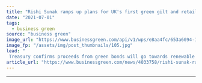 ```yaml
---
title: "Rishi Sunak ramps up plans for UK's first green gilt and retail green savings bond"
date: "2021-07-01"
tags: 
  - business green
source: "business green"
image_url: "https://www.businessgreen.com/api/v1/wps/e8aa4fc/653a6094-1994-4d78-b007-f738c80f1716/11/SUNAK-Rishi-2020-C-Andrew-Parsons-No-10-Downing-Street-Flickr-CC-BY-NC-ND-2-0-roi-1-185x114.jpg"
image_fp: "/assets/img/post_thumbnails/105.jpg"
lead: "
 Treasury confirms proceeds from green bonds will go towards renewable energy, climate adaptation, energy efficiency, nature restoration and zero emission transport projects ..."
article_url: "https://www.businessgreen.com/news/4033758/rishi-sunak-ramps-plans-uk-green-gilt-retail-green-savings-bond"
---
```


---
